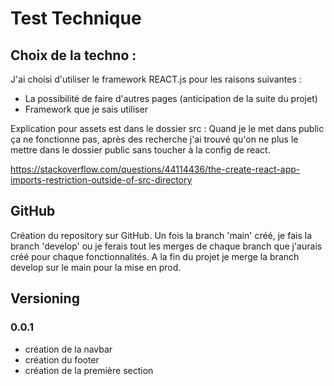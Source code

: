 # Test Technique

## Choix de la techno :

J'ai choisi d'utiliser le framework REACT.js pour les raisons suivantes :
- La possibilité de faire d'autres pages (anticipation de la suite du projet)
- Framework que je sais utiliser

Explication pour assets est dans le dossier src : 
Quand je le met dans public ça ne fonctionne pas, après des recherche j'ai trouvé qu'on ne plus le mettre dans le dossier public sans toucher à la config de react. 

https://stackoverflow.com/questions/44114436/the-create-react-app-imports-restriction-outside-of-src-directory

## GitHub 

Création du repository sur GitHub. Un fois la branch 'main' créé, je fais la branch 'develop' ou je ferais tout les merges de chaque branch que j'aurais créé pour chaque fonctionnalités.
A la fin du projet je merge la branch develop sur le main pour la mise en prod.

## Versioning

### 0.0.1
- création de la navbar
- création du footer
- création de la première section